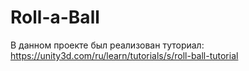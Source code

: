 # Roll-a-Ball
В данном проекте был реализован туториал: https://unity3d.com/ru/learn/tutorials/s/roll-ball-tutorial
